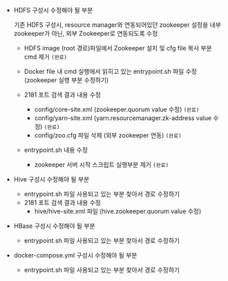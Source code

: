- HDFS 구성시 수정해야 될 부분

    기존 HDFS 구성시, resource manager와 연동되어있던 zookeeper 설정을 내부 zookeeper가 아닌, 외부 Zookeeper로 연동되도록 수정

    - HDFS image (root 경로)파일에서 Zookeeper 설치 및 cfg file 복사 부분 cmd 제거 `(완료)`
    - Docker file 내 cmd 실행에서 읽히고 있는 entrypoint.sh 파일 수정 (zookeeper 실행 부분 수정하기)

    - 2181 포트 검색 결과 내용 수정
        - config/core-site.xml (zookeeper.quorum value 수정) `(완료)`
        - config/yarn-site.xml (yarn.resourcemanager.zk-address value 수정) `(완료)`
        - config/zoo.cfg 파일 삭제 (외부 zookeeper 연동) `(완료)`

    - entrypoint.sh 내용 수정
        - zookeeper 서버 시작 스크립트 실행부분 제거 `(완료)`

- Hive 구성시 수정해야 될 부분
    - entrypoint.sh 파일 사용되고 있는 부분 찾아서 경로 수정하기
    - 2181 포트 검색 결과 내용 수정
       - hive/hive-site.xml 파일 (hive.zookeeper.quorum value 수정)

- HBase 구성시 수정해야 될 부분
    - entrypoint.sh 파일 사용되고 있는 부분 찾아서 경로 수정하기

- docker-compose.yml 구성시 수정해야 될 부분
    - entrypoint.sh 파일 사용되고 있는 부분 찾아서 경로 수정하기

